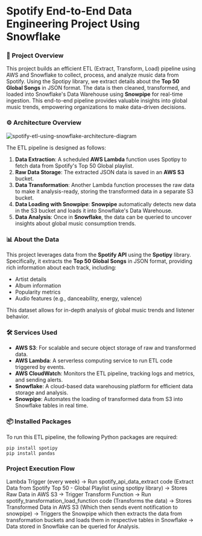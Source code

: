 # Spotify End-to-End Data Engineering Project Using Snowflake  

### 📌 Project Overview  

This project builds an efficient ETL (Extract, Transform, Load) pipeline using AWS and Snowflake to collect, process, and analyze music data from Spotify. Using the Spotipy library, we extract details about the **Top 50 Global Songs** in JSON format. The data is then cleaned, transformed, and loaded into Snowflake's Data Warehouse using **Snowpipe** for real-time ingestion. This end-to-end pipeline provides valuable insights into global music trends, empowering organizations to make data-driven decisions.  

### ⚙️ Architecture Overview  
![spotify-etl-using-snowflake-architecture-diagram](https://github.com/user-attachments/assets/6795d614-1c52-4384-b6d4-6dbde19e48fe)

The ETL pipeline is designed as follows:  
1. **Data Extraction**: A scheduled **AWS Lambda** function uses Spotipy to fetch data from Spotify's Top 50 Global playlist.  
2. **Raw Data Storage**: The extracted JSON data is saved in an **AWS S3** bucket.  
3. **Data Transformation**: Another Lambda function processes the raw data to make it analysis-ready, storing the transformed data in a separate S3 bucket.  
4. **Data Loading with Snowpipe**: **Snowpipe** automatically detects new data in the S3 bucket and loads it into Snowflake's Data Warehouse.  
5. **Data Analysis**: Once in **Snowflake**, the data can be queried to uncover insights about global music consumption trends.  

### 📊 About the Data  

This project leverages data from the **Spotify API** using the **Spotipy** library. Specifically, it extracts the **Top 50 Global Songs** in JSON format, providing rich information about each track, including:  
- Artist details  
- Album information  
- Popularity metrics  
- Audio features (e.g., danceability, energy, valence)  

This dataset allows for in-depth analysis of global music trends and listener behavior.  

### 🛠️ Services Used  

- **AWS S3**: For scalable and secure object storage of raw and transformed data.  
- **AWS Lambda**: A serverless computing service to run ETL code triggered by events.  
- **AWS CloudWatch**: Monitors the ETL pipeline, tracking logs and metrics, and sending alerts.  
- **Snowflake**: A cloud-based data warehousing platform for efficient data storage and analysis.  
- **Snowpipe**: Automates the loading of transformed data from S3 into Snowflake tables in real time.  

### 📦 Installed Packages  

To run this ETL pipeline, the following Python packages are required:  
```
pip install spotipy
pip install pandas
```
### Project Execution Flow

Lambda Trigger (every week) -> Run spotify_api_data_extract code (Extract Data from Spotify Top 50 - Global Playlist using spotipy library) -> Stores Raw Data in AWS S3 -> Trigger Transform Function -> Run spotify_transformation_load_function code (Transforms the data) -> Stores Transformed Data in AWS S3 (Which then sends event notification to snowpipe) -> Triggers the Snowpipe which then extracts the data from transformation buckets and loads them in respective tables in Snowflake -> Data stored in Snowflake can be queried for Analysis.
